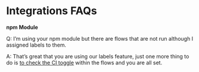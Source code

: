 # Integrations FAQs

**npm Module**

Q: I’m using your npm module but there are flows that are not run although I assigned labels to them.  


A: That’s great that you are using our labels feature, just one more thing to do is [to check the CI toggle](https://www.npmjs.com/package/loadmill) within the flows and you are all set.  


